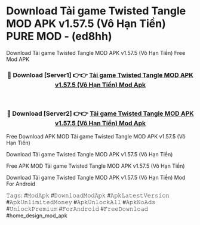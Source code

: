 # Download Tải game Twisted Tangle MOD APK v1.57.5 (Vô Hạn Tiền) PURE MOD - (ed8hh)
Download Tải game Twisted Tangle MOD APK v1.57.5 (Vô Hạn Tiền) Free Mod APK

<div align="center">
<h3>🔴 Download [Server1] 👉👉 <a href="https://apk-comot.site?title=Tải_game_Twisted_Tangle_MOD_APK_v1.57.5_(Vô_Hạn_Tiền)">Tải game Twisted Tangle MOD APK v1.57.5 (Vô Hạn Tiền) Mod Apk</a></h3><br>

<h3>🔴 Download [Server2] 👉👉 <a href="https://apk-comot.site?title=Tải_game_Twisted_Tangle_MOD_APK_v1.57.5_(Vô_Hạn_Tiền)">Tải game Twisted Tangle MOD APK v1.57.5 (Vô Hạn Tiền) Mod Apk</a></h3>
</div>


Free Download APK MOD Tải game Twisted Tangle MOD APK v1.57.5 (Vô Hạn Tiền)

Download Tải game Twisted Tangle MOD APK v1.57.5 (Vô Hạn Tiền) 

Free APK MOD Tải game Twisted Tangle MOD APK v1.57.5 (Vô Hạn Tiền) 

Download Tải game Twisted Tangle MOD APK v1.57.5 (Vô Hạn Tiền) Mod For Android

𝚃𝚊𝚐𝚜: #𝙼𝚘𝚍𝙰𝚙𝚔 #𝙳𝚘𝚠𝚗𝚕𝚘𝚊𝚍𝙼𝚘𝚍𝙰𝚙𝚔 #𝙰𝚙𝚔𝙻𝚊𝚝𝚎𝚜𝚝𝚅𝚎𝚛𝚜𝚒𝚘𝚗 #𝙰𝚙𝚔𝚄𝚗𝚕𝚒𝚖𝚒𝚝𝚎𝚍𝙼𝚘𝚗𝚎𝚢 #𝙰𝚙𝚔𝚄𝚗𝚕𝚘𝚌𝚔𝙰𝚕𝚕 #𝙰𝚙𝚔𝙽𝚘𝙰𝚍𝚜 #𝚄𝚗𝚕𝚘𝚌𝚔𝙿𝚛𝚎𝚖𝚒𝚞𝚖 #𝙵𝚘𝚛𝙰𝚗𝚍𝚛𝚘𝚒𝚍 #𝙵𝚛𝚎𝚎𝙳𝚘𝚠𝚗𝚕𝚘𝚊𝚍 #home_design_mod_apk